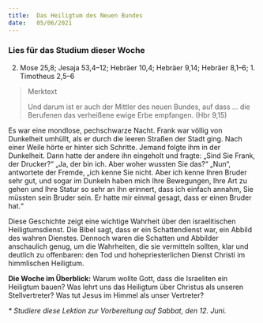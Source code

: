 ```yaml
---
title:  Das Heiligtum des Neuen Bundes
date:   05/06/2021
---
```


### Lies für das Studium dieser Woche
2. Mose 25,8; Jesaja 53,4–12; Hebräer 10,4; Hebräer 9,14; Hebräer 8,1–6; 1. Timotheus 2,5–6

> <p>Merktext</p>
> Und darum ist er auch der Mittler des neuen Bundes, auf dass ... die Berufenen das verheißene ewige Erbe empfangen. (Hbr 9,15)

Es war eine mondlose, pechschwarze Nacht. Frank war völlig von Dunkelheit umhüllt, als er durch die leeren Straßen der Stadt ging. Nach einer Weile hörte er hinter sich Schritte. Jemand folgte ihm in der Dunkelheit. Dann hatte der andere ihn eingeholt und fragte: „Sind Sie Frank, der Drucker?“ „Ja, der bin ich. Aber woher wussten Sie das?“ „Nun“, antwortete der Fremde, „ich kenne Sie nicht. Aber ich kenne Ihren Bruder sehr gut, und sogar im Dunkeln haben mich Ihre Bewegungen, Ihre Art zu gehen und Ihre Statur so sehr an ihn erinnert, dass ich einfach annahm, Sie müssten sein Bruder sein. Er hatte mir einmal gesagt, dass er einen Bruder hat.“

Diese Geschichte zeigt eine wichtige Wahrheit über den israelitischen Heiligtumsdienst. Die Bibel sagt, dass er ein Schattendienst war, ein Abbild des wahren Dienstes. Dennoch waren die Schatten und Abbilder anschaulich genug, um die Wahrheiten, die sie vermitteln sollten, klar und deutlich zu offenbaren: den Tod und hohepriesterlichen Dienst Christi im himmlischen Heiligtum.

**Die Woche im Überblick:** Warum wollte Gott, dass die Israeliten ein Heiligtum bauen? Was lehrt uns das Heiligtum über Christus als unseren Stellvertreter? Was tut Jesus im Himmel als unser Vertreter?

_* Studiere diese Lektion zur Vorbereitung auf Sabbat, den 12. Juni._